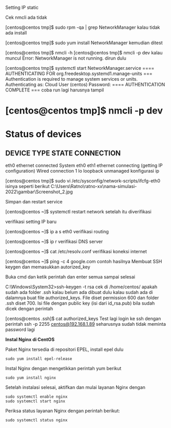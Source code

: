 Setting IP static

Cek nmcli ada tidak

[centos@centos tmp]$ sudo rpm -qa | grep NetworkManager
kalau tidak ada install

[centos@centos tmp]$ sudo yum install NetworkManager
kemudian ditest

[centos@centos tmp]$ nmcli -h
[centos@centos tmp]$ nmcli -p dev
kalau muncul Error: NetworkManager is not running. dirun dulu

[centos@centos tmp]$ systemctl start NetworkManager.service
==== AUTHENTICATING FOR org.freedesktop.systemd1.manage-units ===
Authentication is required to manage system services or units.
Authenticating as: Cloud User (centos)
Password:
==== AUTHENTICATION COMPLETE ===
coba run lagi harusnya tampil

[centos@centos tmp]$ nmcli -p dev
=====================
  Status of devices
=====================
DEVICE  TYPE      STATE                                  CONNECTION
--------------------------------------------------------------------------------------------------
eth0    ethernet  connected                              System eth0
eth1    ethernet  connecting (getting IP configuration)  Wired connection 1
lo      loopback  unmanaged
konfigurasi ip

[centos@centos tmp]$ sudo vi /etc/sysconfig/network-scripts/ifcfg-eth0
isinya seperti berikut C:\Users\Ratno\ratno-xx\nama-simulasi-2022\gambar\Screenshot_2.jpg

Simpan dan restart service

[centos@centos ~]$ systemctl restart network
setelah itu diverifikasi

verifikasi setting IP baru

[centos@centos ~]$ ip a s eth0
verifikasi routing

[centos@centos ~]$ ip r
verifikasi DNS server

[centos@centos ~]$ cat /etc/resolv.conf
verifikasi koneksi internet

[centos@centos ~]$ ping -c 4 google.com
contoh hasilnya Membuat SSH keygen dan memasukkan autorized_key

Buka cmd dan ketik perintah dan enter semua sampai selesai

C:\Windows\System32>ssh-keygen -t rsa
cek di /home/centos/ apakah sudah ada folder .ssh kalau belum ada dibuat dulu kalau sudah ada di dalamnya buat file authorized_keys. File diset permission 600 dan folder .ssh diset 700. Isi file dengan public key (isi dari id_rsa.pub) bila sudah dicek dengan perintah

[centos@centos .ssh]$ cat authorized_keys
Test lagi login ke ssh dengan perintah ssh -p 2255 centos@192.168.1.89 seharusnya sudah tidak meminta password lagi



**Instal Nginx di CentOS**

Paket Nginx tersedia di repositori EPEL, install epel dulu

```
sudo yum install epel-release
```

Instal Nginx dengan mengetikkan perintah yum berikut

```
sudo yum install nginx
```

Setelah instalasi selesai, aktifkan dan mulai layanan Nginx dengan 

```
sudo systemctl enable nginx
sudo systemctl start nginx
```

Periksa status layanan Nginx dengan perintah berikut:

```
sudo systemctl status nginx
```

